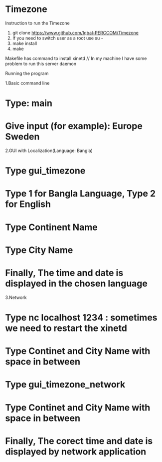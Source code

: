 Timezone
========
Instruction to run the Timezone 

1. git clone https://www.github.com/Iqbal-PERCCOM/Timezone
2. If you need to switch user as a root use su -
3. make install
4. make

Makefile has command to install xinetd // In my machine I have some problem to run this server daemon 

Running the program

1.Basic command line

# Type: main
# Give input (for example): Europe Sweden

2.GUI with Localization(Language: Bangla)

# Type gui_timezone
# Type 1 for Bangla Language, Type 2 for English 
# Type Continent Name
# Type City Name
# Finally, The time and date is displayed in the chosen language

3.Network 

# Type nc localhost 1234 : sometimes we need to restart the xinetd
# Type Continet and City Name with space in between
# Type gui_timezone_network
# Type Continet and City Name with space in between
# Finally, The corect time and date is displayed by network application

